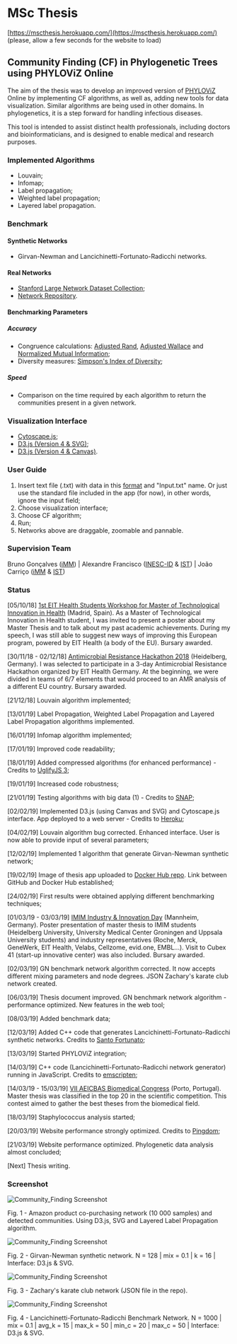 # MSc Thesis 
[https://mscthesis.herokuapp.com/](https://mscthesis.herokuapp.com/) (please, allow a few seconds for the website to load)

## Community Finding (CF) in Phylogenetic Trees using PHYLOViZ Online

The aim of the thesis was to develop an improved version of [PHYLOViZ](http://www.phyloviz.net/) Online by
implementing CF algorithms, as well as, adding new tools for
data visualization. Similar algorithms are being used in other domains. In
phylogenetics, it is a step forward for handling infectious diseases.

This tool is intended to assist distinct health professionals, including doctors and
bioinformaticians, and is designed to enable medical and research purposes.

### Implemented Algorithms

- Louvain;
- Infomap;
- Label propagation;
- Weighted label propagation;
- Layered label propagation.

### Benchmark
#### Synthetic Networks
- Girvan-Newman and Lancichinetti-Fortunato-Radicchi networks.

#### Real Networks
- [Stanford Large Network Dataset Collection](http://snap.stanford.edu/data/index.html);
- [Network Repository](http://networkrepository.com/).

#### Benchmarking Parameters
##### Accuracy
- Congruence calculations: [Adjusted Rand](http://www.comparingpartitions.info/?link=Tool), [Adjusted Wallace](http://www.comparingpartitions.info/?link=Tool) and [Normalized Mutual Information](http://www.comparingpartitions.info/?link=Tool);
- Diversity measures: [Simpson's Index of Diversity](http://www.comparingpartitions.info/?link=Tool);

##### Speed
- Comparison on the time required by each algorithm to return the communities present in a given network.

### Visualization Interface

- [Cytoscape.js](http://js.cytoscape.org/);
- [D3.js (Version 4 & SVG)](https://bl.ocks.org/pkerpedjiev/f2e6ebb2532dae603de13f0606563f5b);
- [D3.js (Version 4 & Canvas)](https://bl.ocks.org/jodyphelan/5dc989637045a0f48418101423378fbd).

### User Guide

1. Insert text file (.txt) with data in this [format](https://github.com/warcraft12321/Thesis/blob/master/uploads/Input.txt) and "Input.txt" name. Or just use the standard file included in the app (for now), in other words, ignore the input field;
2. Choose visualization interface;
3. Choose CF algorithm;
4. Run;
5. Networks above are draggable, zoomable and pannable. 

### Supervision Team

Bruno Gonçalves ([iMM](https://imm.medicina.ulisboa.pt/pt/)) | Alexandre Francisco ([INESC-ID](https://www.inesc-id.pt/) & [IST](https://tecnico.ulisboa.pt/pt/)) | João Carriço ([iMM](https://imm.medicina.ulisboa.pt/pt/) & [IST](https://tecnico.ulisboa.pt/pt/))

### Status

[05/10/18] [1st EIT Health Students Workshop for Master of Technological Innovation in Health](https://www.eithealth.eu/-/a-workshop-for-students-on-eit-health-mtih) (Madrid, Spain). As a Master of Technological Innovation in Health student, I was invited to present a poster about my Master Thesis and to talk about my past academic achievements. During my speech, I was still able to suggest new ways of improving this European program, powered by EIT Health (a body of the EU). Bursary awarded.

[30/11/18 - 02/12/18] [Antimicrobial Resistance Hackathon 2018](http://eit-health.de/wp-content/uploads/2018/10/AMR_Hackathon_Flyer.pdf) (Heidelberg, Germany). I was selected to participate in a 3-day Antimicrobial Resistance Hackathon organized by EIT Health Germany. At the beginning, we were divided in teams of 6/7 elements that would proceed to an AMR analysis of a different EU country. Bursary awarded.

[21/12/18] Louvain algorithm implemented;

[13/01/19] Label Propagation, Weighted Label Propagation and Layered Label Propagation algorithms implemented.

[16/01/19] Infomap algorithm implemented;

[17/01/19] Improved code readability;

[18/01/19] Added compressed algorithms (for enhanced performance) - Credits to [UglifyJS 3](https://skalman.github.io/UglifyJS-online/); 

[19/01/19] Increased code robustness;

[21/01/19] Testing algorithms with big data (1) - Credits to [SNAP](http://snap.stanford.edu/data/index.html#socnets);

[02/02/19] Implemented D3.js (using Canvas and SVG) and Cytoscape.js interface. App deployed to a web server - Credits to [Heroku](https://dashboard.heroku.com/);

[04/02/19] Louvain algorithm bug corrected. Enhanced interface. User is now able to provide input of several parameters;

[12/02/19] Implemented 1 algorithm that generate Girvan-Newman synthetic network;

[19/02/19] Image of thesis app uploaded to [Docker Hub repo](https://cloud.docker.com/repository/docker/warcraft12321/thesis). Link between GitHub and Docker Hub established;

[24/02/19] First results were obtained applying different benchmarking techniques;

[01/03/19 - 03/03/19] [IMIM Industry & Innovation Day](http://eit-health.de/events/upcoming-events/imim-industry-innovation-day-2019/) (Mannheim, Germany). Poster presentation of master thesis to IMIM students (Heidelberg University, University Medical Center Groningen and Uppsala University students) and industry representatives (Roche, Merck, GeneWerk, EIT Health, Velabs, Cellzome, evid.one, EMBL...). Visit to Cubex 41 (start-up innovative center) was also included. Bursary awarded. 

[02/03/19] GN benchmark network algorithm corrected. It now accepts different mixing parameters and node degrees. JSON Zachary's karate club network created.

[06/03/19] Thesis document improved. GN benchmark network algorithm - performance optimized. New features in the web tool;

[08/03/19] Added benchmark data;

[12/03/19] Added C++ code that generates Lancichinetti-Fortunato-Radicchi synthetic networks. Credits to [Santo Fortunato](https://sites.google.com/site/santofortunato/);

[13/03/19] Started PHYLOViZ integration;

[14/03/19] C++ code (Lancichinetti-Fortunato-Radicchi network generator) running in JavaScript. Credits to [emscripten](https://emscripten.org/);

[14/03/19 - 15/03/19] [VII AEICBAS Biomedical Congress](http://abc.aeicbasup.pt/) (Porto, Portugal). Master thesis was classified in the top 20 in the scientific competition. This contest aimed to gather the best theses from the biomedical field.

[18/03/19] Staphylococcus analysis started;

[20/03/19] Website performance strongly optimized. Credits to [Pingdom](https://tools.pingdom.com/#5a6636fb35400000);

[21/03/19] Website performance optimized. Phylogenetic data analysis almost concluded;

[Next] Thesis writing.

### Screenshot

![Community_Finding Screenshot](./website/img/communityFinding.png)

Fig. 1 - Amazon product co-purchasing network (10 000 samples) and detected communities. Using D3.js, SVG and Layered Label Propagation algorithm.

![Community_Finding Screenshot](./website/img/gn.png)

Fig. 2 - Girvan-Newman synthetic network. 
N = 128 | mix = 0.1 | k = 16 | Interface: D3.js & SVG.

![Community_Finding Screenshot](./website/img/karate.png)

Fig. 3 - Zachary's karate club network (JSON file in the repo).

![Community_Finding Screenshot](./website/img/lfr.png)

Fig. 4 - Lancichinetti-Fortunato-Radicchi Benchmark Network.
N = 1000 | mix = 0.1 | avg_k = 15 | max_k = 50 | min_c = 20 | max_c = 50 | Interface: D3.js & SVG.